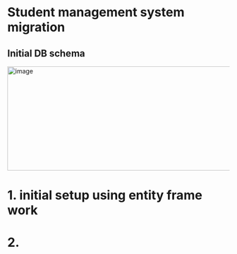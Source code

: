 # Student management system migration


## Initial DB schema 
<img width="1051" height="236" alt="image" src="https://github.com/user-attachments/assets/31d7094f-6c0d-4b4b-8c6c-70bbdc06fdf9" />

# 1. initial setup using entity frame work 

# 2. 

